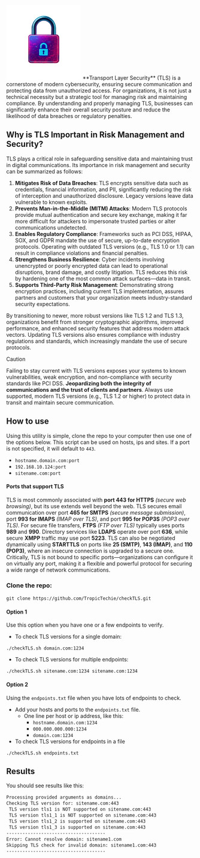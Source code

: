 <img src="Padlock.png" width="200" height="200" alt="Padlock">
**Transport Layer Security** (TLS) is a cornerstone of modern cybersecurity, ensuring secure communication and protecting data from unauthorized access. For organizations, it is not just a technical necessity but a strategic tool for managing risk and maintaining compliance. By understanding and properly managing TLS, businesses can significantly enhance their overall security posture and reduce the likelihood of data breaches or regulatory penalties.

## Why is TLS Important in Risk Management and Security?

TLS plays a critical role in safeguarding sensitive data and maintaining trust in digital communications. Its importance in risk management and security can be summarized as follows:

1. **Mitigates Risk of Data Breaches**: TLS encrypts sensitive data such as credentials, financial information, and PII, significantly reducing the risk of interception and unauthorized disclosure. Legacy versions leave data vulnerable to known exploits.
2. **Prevents Man-in-the-Middle (MITM) Attacks**: Modern TLS protocols provide mutual authentication and secure key exchange, making it far more difficult for attackers to impersonate trusted parties or alter communications undetected.
3. **Enables Regulatory Compliance**: Frameworks such as PCI DSS, HIPAA, SOX, and GDPR mandate the use of secure, up-to-date encryption protocols. Operating with outdated TLS versions (e.g., TLS 1.0 or 1.1) can result in compliance violations and financial penalties.
4. **Strengthens Business Resilience**: Cyber incidents involving unencrypted or poorly encrypted data can lead to operational disruptions, brand damage, and costly litigation. TLS reduces this risk by hardening one of the most common attack surfaces—data in transit.
5. **Supports Third-Party Risk Management**: Demonstrating strong encryption practices, including current TLS implementation, assures partners and customers that your organization meets industry-standard security expectations.

By transitioning to newer, more robust versions like TLS 1.2 and TLS 1.3, organizations benefit from stronger cryptographic algorithms, improved performance, and enhanced security features that address modern attack vectors. Updating TLS versions also ensures compliance with industry regulations and standards, which increasingly mandate the use of secure protocols.

> [!CAUTION]
> Failing to stay current with TLS versions exposes your systems to known vulnerabilities, weak encryption, and non-compliance with security standards like PCI DSS. **Jeopardizing both the integrity of communications and the trust of clients and partners**. Always use supported, modern TLS versions (e.g., TLS 1.2 or higher) to protect data in transit and maintain secure communication.

## How to use

Using this utility is simple, clone the repo to your computer then use one of the options below. This script can be used on hosts, ips and sites. If a port is not specified, it will default to `443`.

- `hostname.domain.com:port`
- `192.168.10.124:port`
- `sitename.com:port`

#### Ports that support TLS

TLS is most commonly associated with **port 443 for HTTPS** _(secure web browsing)_, but its use extends well beyond the web. TLS secures email communication over port **465 for SMTPS** _(secure message submission)_, port **993 for IMAPS** _(IMAP over TLS)_, and port **995 for POP3S** _(POP3 over TLS)_. For secure file transfers, **FTPS** _(FTP over TLS)_ typically uses ports **989** and **990**. Directory services like **LDAPS** operate over port **636**, while secure **XMPP** traffic may use port **5223**. TLS can also be negotiated dynamically using **STARTTLS** on ports like **25 (SMTP)**, **143 (IMAP)**, and **110 (POP3)**, where an insecure connection is upgraded to a secure one. Critically, TLS is not bound to specific ports—organizations can configure it on virtually any port, making it a flexible and powerful protocol for securing a wide range of network communications.

### Clone the repo:

```
git clone https://github.com/TropicTechie/checkTLS.git
```

#### Option 1

Use this option when you have one or a few endpoints to verify.

- To check TLS versions for a single domain:
```
./checkTLS.sh domain.com:1234
```
- To check TLS versions for multiple endpoints:
```
./checkTLS.sh sitename.com:1234 sitename.com:1234
```

#### Option 2

Using the `endpoints.txt` file when you have lots of endpoints to check.

- Add your hosts and ports to the `endpoints.txt` file.
    - One line per host or ip address, like this:
        - `hostname.domain.com:1234`
        - `000.000.000.000:1234`
        - `domain.com:1234`
- To check TLS versions for endpoints in a file
```
./checkTLS.sh endpoints.txt
```

## Results

You should see results like this:

```
Processing provided arguments as domains...
Checking TLS version for: sitename.com:443
 TLS version tls1 is NOT supported on sitename.com:443
 TLS version tls1_1 is NOT supported on sitename.com:443
 TLS version tls1_2 is supported on sitename.com:443
 TLS version tls1_3 is supported on sitename.com:443
-------------------------------------
Error: Cannot resolve domain: sitename1.com
Skipping TLS check for invalid domain: sitename1.com:443
-------------------------------------
```
